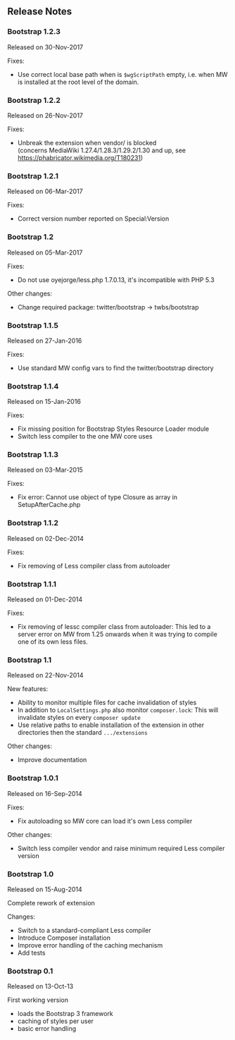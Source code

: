 ## Release Notes

### Bootstrap 1.2.3

Released on 30-Nov-2017

Fixes:
* Use correct local base path when is `$wgScriptPath` empty, i.e. when MW is
  installed at the root level of the domain.

### Bootstrap 1.2.2

Released on 26-Nov-2017

Fixes:
*  Unbreak the extension when vendor/ is blocked<br>
   (concerns MediaWiki 1.27.4/1.28.3/1.29.2/1.30 and up, see https://phabricator.wikimedia.org/T180231)

### Bootstrap 1.2.1

Released on 06-Mar-2017

Fixes:
* Correct version number reported on Special:Version

### Bootstrap 1.2

Released on 05-Mar-2017

Fixes:
* Do not use oyejorge/less.php 1.7.0.13, it's incompatible with PHP 5.3

Other changes:
* Change required package: twitter/bootstrap -> twbs/bootstrap

### Bootstrap 1.1.5

Released on 27-Jan-2016

Fixes:
* Use standard MW config vars to find the twitter/bootstrap directory

### Bootstrap 1.1.4

Released on 15-Jan-2016

Fixes:
* Fix missing position for Bootstrap Styles Resource Loader module
* Switch less compiler to the one MW core uses

### Bootstrap 1.1.3

Released on 03-Mar-2015

Fixes:
* Fix error: Cannot use object of type Closure as array in SetupAfterCache.php

### Bootstrap 1.1.2

Released on 02-Dec-2014

Fixes:
* Fix removing of Less compiler class from autoloader

### Bootstrap 1.1.1

Released on 01-Dec-2014

Fixes:
* Fix removing of lessc compiler class from autoloader:
  This led to a server error on MW from 1.25 onwards when it was trying to
  compile one of its own less files.

### Bootstrap 1.1

Released on 22-Nov-2014

New features:
* Ability to monitor multiple files for cache invalidation of styles
* In addition to `LocalSettings.php` also monitor `composer.lock`: This will
  invalidate styles on every `composer update`
* Use relative paths to enable installation of the extension in other
  directories then the standard `.../extensions`

Other changes:
* Improve documentation

### Bootstrap 1.0.1

Released on 16-Sep-2014

Fixes:
* Fix autoloading so MW core can load it's own Less compiler

Other changes:
* Switch less compiler vendor and raise minimum required Less compiler version

### Bootstrap 1.0

Released on 15-Aug-2014

Complete rework of extension

Changes:
* Switch to a standard-compliant Less compiler
* Introduce Composer installation
* Improve error handling of the caching mechanism
* Add tests

### Bootstrap 0.1

Released on 13-Oct-13

First working version
* loads the Bootstrap 3 framework
* caching of styles per user
* basic error handling
